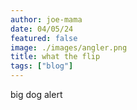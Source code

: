 ```yaml
---
author: joe-mama
date: 04/05/24
featured: false
image: ./images/angler.png
title: what the flip
tags: ["blog"]
---
```


big dog alert